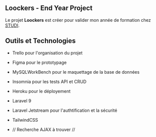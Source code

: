 ## Loockers - End Year Project

Le projet **Loockers** est créer pour valider mon année de formation chez [STUDI](https://www.studi.com/fr).

## Outils et Technologies

- Trello pour l'organisation du projet
- Figma pour le prototypage
- MySQLWorkBench pour le maquettage de la base de données
- Insomnia pour les tests API et CRUD
- Heroku pour le déployement

- Laravel 9
- Laravel Jetstream pour l'authtification et la sécurité
- TailwindCSS
- // Recherche AJAX à trouver //
